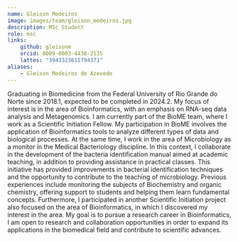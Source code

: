 ```yaml
---
name: Gleison Medeiros
image: images/team/gleison_medeiros.jpg
description: MSc Student
role: msc
links:
    github: gleisonm
    orcid: 0009-0003-4438-2135
    lattes: "3943323611794371"
aliases:
    - Gleison Medeiros de Azevedo
---
```


Graduating in Biomedicine from the Federal University of Rio Grande do Norte since 2018.1, expected to be completed in 2024.2. My focus of interest is in the area of Bioinformatics, with an emphasis on RNA-seq data analysis and Metagenomics. I am currently part of the BioME team, where I work as a Scientific Initiation Fellow. My participation in BioME involves the application of Bioinformatics tools to analyze different types of data and biological processes. At the same time, I work in the area of Microbiology as a monitor in the Medical Bacteriology discipline. In this context, I collaborate in the development of the bacteria identification manual aimed at academic teaching, in addition to providing assistance in practical classes. This initiative has provided improvements in bacterial identification techniques and the opportunity to contribute to the teaching of microbiology. Previous experiences include monitoring the subjects of Biochemistry and organic chemistry, offering support to students and helping them learn fundamental concepts. Furthermore, I participated in another Scientific Initiation project also focused on the area of Bioinformatics, in which I discovered my interest in the area. My goal is to pursue a research career in Bioinformatics, I am open to research and collaboration opportunities in order to expand its applications in the biomedical field and contribute to scientific advances.
